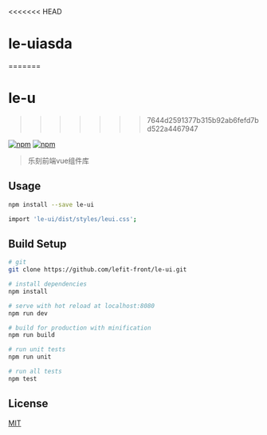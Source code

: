 <<<<<<< HEAD
# le-uiasda
=======
# le-u
>>>>>>> 7644d2591377b315b92ab6fefd7bd522a4467947

[![npm](https://img.shields.io/npm/v/le-ui.svg)](https://www.npmjs.com/package/le-ui)
[![npm](https://img.shields.io/npm/dw/le-ui.svg)](https://www.npmjs.com/package/le-ui)

> 乐刻前端vue组件库

## Usage

``` bash
npm install --save le-ui
```

``` bash
import 'le-ui/dist/styles/leui.css';
```

## Build Setup

``` bash
# git
git clone https://github.com/lefit-front/le-ui.git

# install dependencies
npm install

# serve with hot reload at localhost:8080
npm run dev

# build for production with minification
npm run build

# run unit tests
npm run unit

# run all tests
npm test
```

## License
[MIT](http://opensource.org/licenses/MIT)
